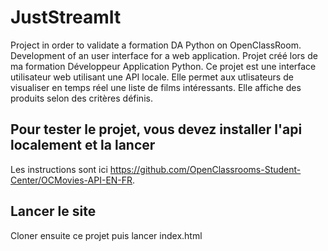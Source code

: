 # JustStreamIt
Project in order to validate a formation DA Python on OpenClassRoom. Development of an user interface for a web application.
Projet créé lors de ma formation Développeur Application Python. Ce projet est une interface utilisateur web utilisant une API locale. Elle permet aux utlisateurs de visualiser en temps réel une liste de films intéressants. Elle affiche des produits selon des critères définis.

## Pour tester le projet, vous devez installer l'api localement et la lancer
Les instructions sont ici 
https://github.com/OpenClassrooms-Student-Center/OCMovies-API-EN-FR.

## Lancer le site
Cloner ensuite ce projet puis lancer index.html


